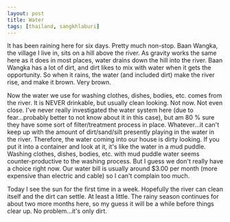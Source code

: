 ```yaml
---
layout: post
title: Water
tags: [thailand, sangkhlaburi] 
---
```


It has been raining here for six days. Pretty much non-stop. Baan Wangka, the village I live in, sits on a hill above the river. As gravity works the same here as it does in most places, water drains down the hill into the river. Baan Wangka has a lot of dirt, and dirt likes to mix with water when it gets the opportunity. So when it rains, the water (and included dirt) make the river rise, and make it brown. Very brown.

Now the water we use for washing clothes, dishes, bodies, etc. comes from the river. It is NEVER drinkable, but usually clean looking. Not now. Not even close. I've never really investigated the water system here (due to fear...probably better to not know about it in this case), but am 80 % sure they have some sort of filter/treatment process in place. Whatever...it can't keep up with the amount of dirt/sand/silt presently playing in the water in the river. Therefore, the water coming into our house is dirty looking. If you put it into a container and look at it, it's like the water in a mud puddle. Washing clothes, dishes, bodies, etc. with mud puddle water seems counter-productive to the washing process. But I guess we don't really have a choice right now. Our water bill is usually around $3.00 per month (more expensive than electric and cable) so I can't complain too much.

Today I see the sun for the first time in a week. Hopefully the river can clean itself and the dirt can settle. At least a little. The rainy season continues for about two more months here, so my guess it will be a while before things clear up. No problem...it's only dirt.
